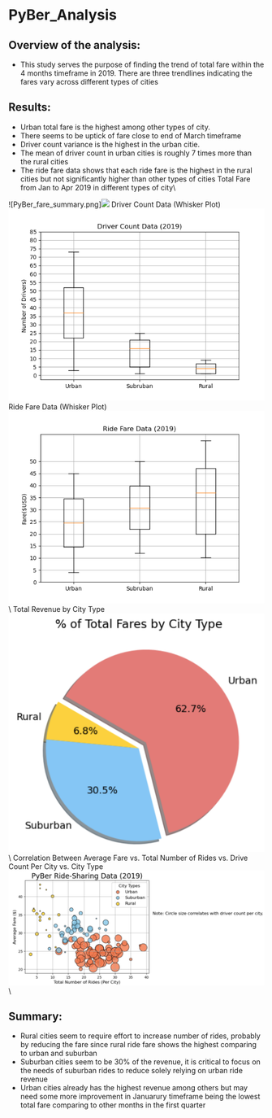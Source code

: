 # PyBer_Analysis
## Overview of the analysis:
 - This study serves the purpose of finding the trend of total fare within the 4 months timeframe in 2019. There are three trendlines indicating the fares vary across different types of cities
## Results:
 - Urban total fare is the highest among other types of city.
 - There seems to be uptick of fare close to end of March timeframe
 - Driver count variance is the highest in the urban citie. 
 - The mean of driver count in urban cities is roughly 7 times more than the rural cities
 - The ride fare data shows that each ride fare is the highest in the rural cities but not significantly higher than other types of cities
Total Fare from Jan to Apr 2019 in different types of city\

![PyBer_fare_summary.png]<img src="ttps://github.com/chris820629/PyBer_Analysis/blob/main/analysis/PyBer_fare_summary.png" width="1000">
Driver Count Data (Whisker Plot)\
![Fig4.png](https://github.com/chris820629/PyBer_Analysis/blob/main/analysis/Fig4.png)\
Ride Fare Data (Whisker Plot)\
![Fig3.png](https://github.com/chris820629/PyBer_Analysis/blob/main/analysis/Fig3.png)\ 
Total Revenue by City Type\
![Revenue_by_City_Type.png](https://github.com/chris820629/PyBer_Analysis/blob/main/analysis/Revenue_by_City_Type.png)\ 
Correlation Between Average Fare vs. Total Number of Rides vs. Drive Count Per City vs. City Type\
![Average_Fare_vs_Total_Rides_City.png](https://github.com/chris820629/PyBer_Analysis/blob/main/analysis/Average_Fare_vs_Total_Rides_City.png)\ 

## Summary:
- Rural cities seem to require effort to increase number of rides, probably by reducing the fare since rural ride fare shows the highest comparing to urban and suburban
- Suburban cities seem to be 30% of the revenue, it is critical to focus on the needs of suburban rides to reduce solely relying on urban ride revenue
- Urban cities already has the highest revenue among others but may need some more improvement in Januarury timeframe being the lowest total fare comparing to other months in the first quarter
